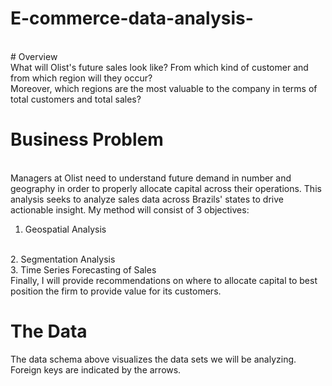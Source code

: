 # E-commerce-data-analysis-

<br>
# Overview
<br>
What will Olist's future sales look like? From which kind of customer and from which region will they occur?
<br>
Moreover, which regions are the most valuable to the company in terms of total customers and total sales?
<br>

# Business Problem
<br>
Managers at Olist need to understand future demand in number and geography in order to properly allocate capital across their operations.
This analysis seeks to analyze sales data across Brazils' states to drive actionable insight. My method will consist of 3 objectives:
<br>

1. Geospatial Analysis
<br>
2. Segmentation Analysis
<br>
3. Time Series Forecasting of Sales
<br>
Finally, I will provide recommendations on where to allocate capital to best position the firm to provide value for its customers.

# The Data

The data schema above visualizes the data sets we will be analyzing. Foreign keys are indicated by the arrows.
<br>

